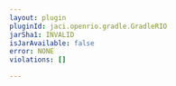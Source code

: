 ```yaml
---
layout: plugin
pluginId: jaci.openrio.gradle.GradleRIO
jarSha1: INVALID
isJarAvailable: false
error: NONE
violations: []

---
```

